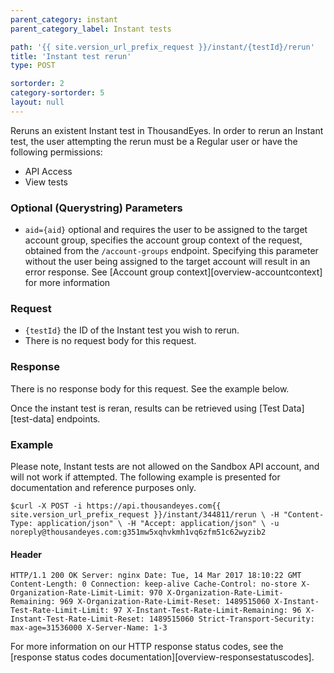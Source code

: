 ```yaml
---
parent_category: instant
parent_category_label: Instant tests

path: '{{ site.version_url_prefix_request }}/instant/{testId}/rerun'
title: 'Instant test rerun'
type: POST

sortorder: 2
category-sortorder: 5
layout: null
---
```


Reruns an existent Instant test in ThousandEyes. In order to rerun an Instant test, the user attempting the rerun must be a Regular user or have the following permissions:
* API Access
* View tests

### Optional (Querystring) Parameters

* `aid={aid}` optional and requires the user to be assigned to the target account group, specifies the account group context of the request, obtained from the `/account-groups` endpoint.  Specifying this parameter without the user being assigned to the target account will result in an error response. See [Account group context][overview-accountcontext] for more information

### Request

* `{testId}` the ID of the Instant test you wish to rerun.
* There is no request body for this request.

### Response

There is no response body for this request. See the example below.

Once the instant test is reran, results can be retrieved using [Test Data][test-data] endpoints.

### Example

Please note, Instant tests are not allowed on the Sandbox API account, and will not work if attempted.  The following example is presented for documentation and reference purposes only.

`$curl -X POST -i https://api.thousandeyes.com{{ site.version_url_prefix_request }}/instant/344811/rerun \
  -H "Content-Type: application/json" \
  -H "Accept: application/json" \
  -u noreply@thousandeyes.com:g351mw5xqhvkmh1vq6zfm51c62wyzib2`

#### Header

`HTTP/1.1 200 OK
Server: nginx
Date: Tue, 14 Mar 2017 18:10:22 GMT
Content-Length: 0
Connection: keep-alive
Cache-Control: no-store
X-Organization-Rate-Limit-Limit: 970
X-Organization-Rate-Limit-Remaining: 969
X-Organization-Rate-Limit-Reset: 1489515060
X-Instant-Test-Rate-Limit-Limit: 97
X-Instant-Test-Rate-Limit-Remaining: 96
X-Instant-Test-Rate-Limit-Reset: 1489515060
Strict-Transport-Security: max-age=31536000
X-Server-Name: 1-3`

For more information on our HTTP response status codes, see the [response status codes documentation][overview-responsestatuscodes].
